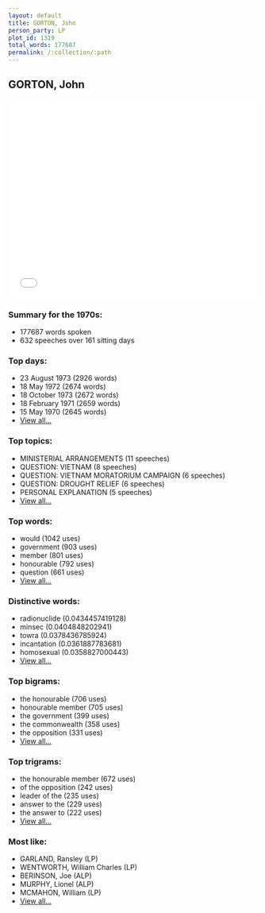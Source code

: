 ```yaml
---
layout: default
title: GORTON, John
person_party: LP
plot_id: 1319
total_words: 177687
permalink: /:collection/:path
---
```


## GORTON, John

<iframe width="100%" height="400" frameborder="0" scrolling="no" src="//plot.ly/~wragge/1319.embed"></iframe>


### Summary for the 1970s:

* 177687 words spoken
* 632 speeches over 161 sitting days


### Top days:

* 23 August 1973 (2926 words)
* 18 May 1972 (2674 words)
* 18 October 1973 (2672 words)
* 18 February 1971 (2659 words)
* 15 May 1970 (2645 words)
* [View all...](days/)


### Top topics:

* MINISTERIAL ARRANGEMENTS (11 speeches)
* QUESTION: VIETNAM (8 speeches)
* QUESTION: VIETNAM MORATORIUM CAMPAIGN (6 speeches)
* QUESTION: DROUGHT RELIEF (6 speeches)
* PERSONAL EXPLANATION (5 speeches)
* [View all...](topics/)


### Top words:

* would (1042 uses)
* government (903 uses)
* member (801 uses)
* honourable (792 uses)
* question (661 uses)
* [View all...](words/)


### Distinctive words:

* radionuclide (0.0434457419128)
* minsec (0.0404848202941)
* towra (0.0378436785924)
* incantation (0.0361887783681)
* homosexual (0.0358827000443)
* [View all...](sig_words/)


### Top bigrams:

* the honourable (706 uses)
* honourable member (705 uses)
* the government (399 uses)
* the commonwealth (358 uses)
* the opposition (331 uses)
* [View all...](bigrams/)


### Top trigrams:

* the honourable member (672 uses)
* of the opposition (242 uses)
* leader of the (235 uses)
* answer to the (229 uses)
* the answer to (222 uses)
* [View all...](trigrams/)


### Most like:

* GARLAND, Ransley (LP)
* WENTWORTH, William Charles (LP)
* BERINSON, Joe (ALP)
* MURPHY, Lionel (ALP)
* MCMAHON, William (LP)
* [View all...](similarities/)
